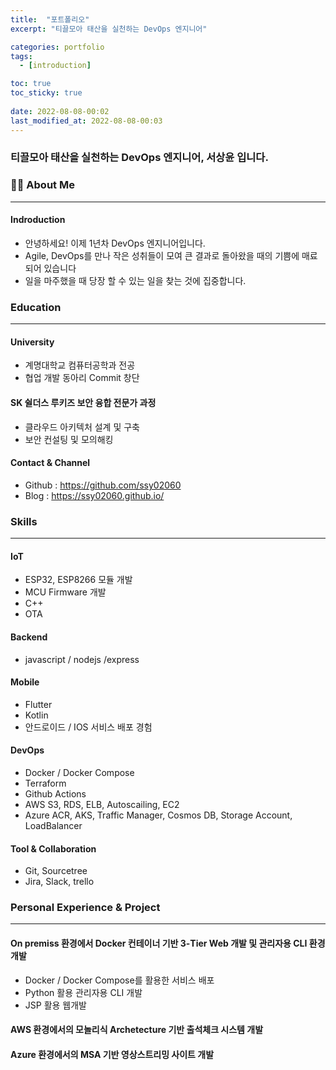 ```yaml
---
title:  "포트폴리오"
excerpt: "티끌모아 태산을 실천하는 DevOps 엔지니어"

categories: portfolio
tags:
  - [introduction]

toc: true
toc_sticky: true
 
date: 2022-08-08-00:02
last_modified_at: 2022-08-08-00:03
---
```

### 티끌모아 태산을 실천하는 DevOps 엔지니어, 서상윤 입니다.
### 👨‍💻 About Me
* * *
#### Indroduction
- 안녕하세요! 이제 1년차 DevOps 엔지니어입니다.
- Agile, DevOps를 만나 작은 성취들이 모여 큰 결과로 돌아왔을 때의 기쁨에 매료되어 있습니다
- 일을 마주했을 때 당장 할 수 있는 일을 찾는 것에 집중합니다.

### Education
* * *
#### University
- 계명대학교 컴퓨터공학과 전공
- 협업 개발 동아리 Commit 창단

#### SK 쉴더스 루키즈 보안 융합 전문가 과정
- 클라우드 아키텍처 설계 및 구축
- 보안 컨설팅 및 모의해킹

#### Contact & Channel
- Github : https://github.com/ssy02060
- Blog   : https://ssy02060.github.io/

### Skills
* * *
#### IoT
- ESP32, ESP8266 모듈 개발
- MCU Firmware 개발
- C++
- OTA
#### Backend
- javascript / nodejs /express
#### Mobile
- Flutter
- Kotlin
- 안드로이드 / IOS 서비스 배포 경험
#### DevOps
- Docker / Docker Compose
- Terraform
- Github Actions
- AWS S3, RDS, ELB, Autoscailing, EC2
- Azure ACR, AKS, Traffic Manager, Cosmos DB, Storage Account, LoadBalancer 
#### Tool & Collaboration 
- Git, Sourcetree
- Jira, Slack, trello

### Personal Experience & Project
* * *
#### On premiss 환경에서 Docker 컨테이너 기반 3-Tier Web 개발 및 관리자용 CLI 환경 개발
- Docker / Docker Compose를 활용한 서비스 배포
- Python 활용 관리자용 CLI 개발
- JSP 활용 웹개발

#### AWS 환경에서의 모놀리식 Archetecture 기반 출석체크 시스템 개발

#### Azure 환경에서의 MSA 기반 영상스트리밍 사이트 개발

